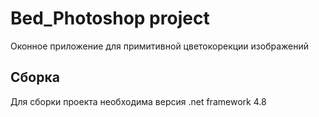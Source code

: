 # Bed_Photoshop project
Оконное приложение для примитивной цветокорекции изображений


## Сборка

Для сборки проекта необходима версия .net framework 4.8 

